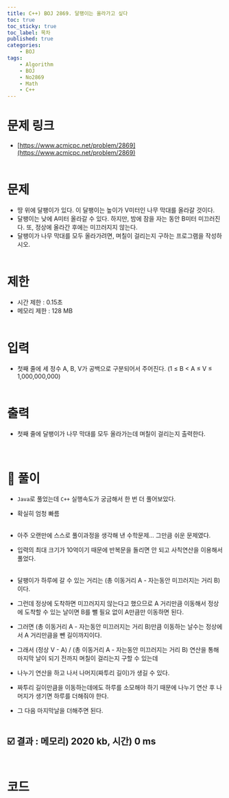 ```yaml
---
title: C++) BOJ 2869. 달팽이는 올라가고 싶다
toc: true
toc_sticky: true
toc_label: 목차
published: true
categories:
    - BOJ
tags:
    - Algorithm
    - BOJ
    - No2869
    - Math
    - C++
---
```


# 문제 링크
* [https://www.acmicpc.net/problem/2869](https://www.acmicpc.net/problem/2869)<br><br>

# 문제
* 땅 위에 달팽이가 있다. 이 달팽이는 높이가 V미터인 나무 막대를 올라갈 것이다.
 * 달팽이는 낮에 A미터 올라갈 수 있다. 하지만, 밤에 잠을 자는 동안 B미터 미끄러진다. 또, 정상에 올라간 후에는 미끄러지지 않는다.
 * 달팽이가 나무 막대를 모두 올라가려면, 며칠이 걸리는지 구하는 프로그램을 작성하시오.<br><br>
 
# 제한
* 시간 제한 : 0.15초
* 메모리 제한 : 128 MB<br><br>

# 입력
* 첫째 줄에 세 정수 A, B, V가 공백으로 구분되어서 주어진다. (1 ≤ B < A ≤ V ≤ 1,000,000,000)<br><br>

# 출력
* 첫째 줄에 달팽이가 나무 막대를 모두 올라가는데 며칠이 걸리는지 출력한다.<br><br><br>

# 👀 풀이
* `Java`로 풀었는데 `C++` 실행속도가 궁금해서 한 번 더 풀어보았다.
* 확실히 엄청 빠름<br><br>

* 아주 오랜만에 스스로 풀이과정을 생각해 낸 수학문제... 그만큼 쉬운 문제였다.
 * 입력의 최대 크기가 10억이기 때문에 반복문을 돌리면 안 되고 사칙연산을 이용해서 풀었다.<br><br>
 
 * 달팽이가 하루에 갈 수 있는 거리는 (총 이동거리 A - 자는동안 미끄러지는 거리 B) 이다.
 * 그런데 정상에 도착하면 미끄러지지 않는다고 했으므로 A 거리만큼 이동해서 정상에 도착할 수 있는 날이면 B를 뺄 필요 없이 A만큼만 이동하면 된다.
 * 그러면 (총 이동거리 A - 자는동안 미끄러지는 거리 B)만큼 이동하는 날수는 정상에서 A 거리만큼을 뺀 길이까지이다.
 * 그래서 (정상 V - A) / (총 이동거리 A - 자는동안 미끄러지는 거리 B) 연산을 통해 마지막 날이 되기 전까지 며칠이 걸리는지 구할 수 있는데
 * 나누기 연산을 하고 나서 나머지(짜투리 길이)가 생길 수 있다.
 * 짜투리 길이만큼을 이동하는데에도 하루를 소모해야 하기 때문에 나누기 연산 후 나머지가 생기면 하루를 더해줘야 한다.
 * 그 다음 마지막날을 더해주면 된다.<br><br>
 
## ☑️ 결과 : 메모리) 2020 kb, 시간) 0 ms<br><br>

# 코드

<script src="https://gist.github.com/miro7923/a27273b2fcacf3ce5695b69af2b48e8c.js"></script>
